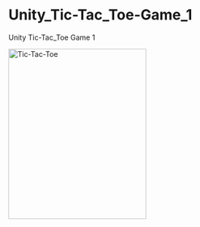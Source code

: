 # Unity_Tic-Tac_Toe-Game_1
Unity Tic-Tac_Toe Game 1

<img src="http://fred1-static-website-1.s3-website-us-west-1.amazonaws.com/Tic-Tac-Toe/Game.JPG" alt="Tic-Tac-Toe" width="271.5" height="336.5"></a>
